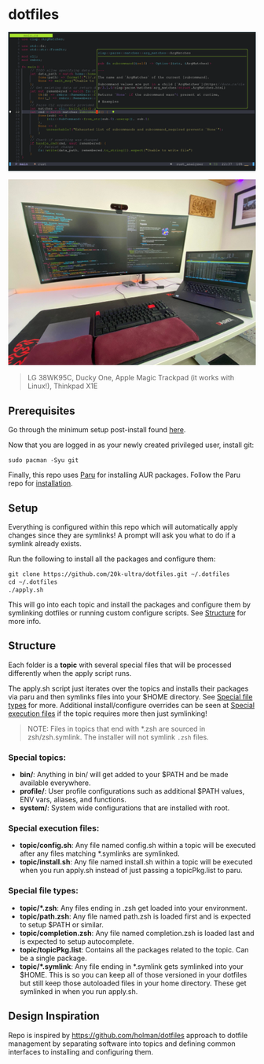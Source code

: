 # dotfiles

![Typical layout](editor.png)

![Desk Setup](desk.jpeg)

> LG 38WK95C, Ducky One, Apple Magic Trackpad (it works with Linux!), Thinkpad X1E

## Prerequisites

Go through the minimum setup post-install found [here](post_install.md).

Now that you are logged in as your newly created privileged user, install git:

```
sudo pacman -Syu git
```

Finally, this repo uses [Paru](https://github.com/Morganamilo/paru) for installing AUR packages. Follow the Paru repo for [installation](https://github.com/Morganamilo/paru#installation).

## Setup

Everything is configured within this repo which will automatically apply changes since they are symlinks! A prompt will ask you what to do if a symlink already exists.

Run the following to install all the packages and configure them:

```
git clone https://github.com/20k-ultra/dotfiles.git ~/.dotfiles
cd ~/.dotfiles
./apply.sh
```

This will go into each topic and install the packages and configure them by symlinking dotfiles or running custom configure scripts. See [Structure](#structure) for more info.

## Structure

Each folder is a **topic** with several special files that will be processed differently when the apply script runs.

The apply.sh script just iterates over the topics and installs their packages via paru and then symlinks files into your $HOME directory. See [Special file types](#special-file-types) for more. Additional install/configure overrides can be seen at [Special execution files](#special-execution-files) if the topic requires more then just symlinking!

> NOTE: Files in topics that end with \*.zsh are sourced in zsh/zsh.symlink. The installer will not symlink `.zsh` files.

### Special topics:

- **bin/**: Anything in bin/ will get added to your $PATH and be made available everywhere.
- **profile/**: User profile configurations such as additional $PATH values, ENV vars, aliases, and functions.
- **system/**: System wide configurations that are installed with root.

### Special execution files:

- **topic/config.sh**: Any file named config.sh within a topic will be executed after any files matching \*.symlinks are symlinked.
- **topic/install.sh**: Any file named install.sh within a topic will be executed when you run apply.sh instead of just passing a topicPkg.list to paru.

### Special file types:

- **topic/\*.zsh**: Any files ending in .zsh get loaded into your environment.
- **topic/path.zsh**: Any file named path.zsh is loaded first and is expected to setup $PATH or similar.
- **topic/completion.zsh**: Any file named completion.zsh is loaded last and is expected to setup autocomplete.
- **topic/topicPkg.list**: Contains all the packages related to the topic. Can be a single package.
- **topic/\*.symlink**: Any file ending in \*.symlink gets symlinked into your $HOME. This is so you can keep all of those versioned in your dotfiles but still keep those autoloaded files in your home directory. These get symlinked in when you run apply.sh.

## Design Inspiration

Repo is inspired by https://github.com/holman/dotfiles approach to dotfile management by separating software into topics and defining common interfaces to installing and configuring them.
